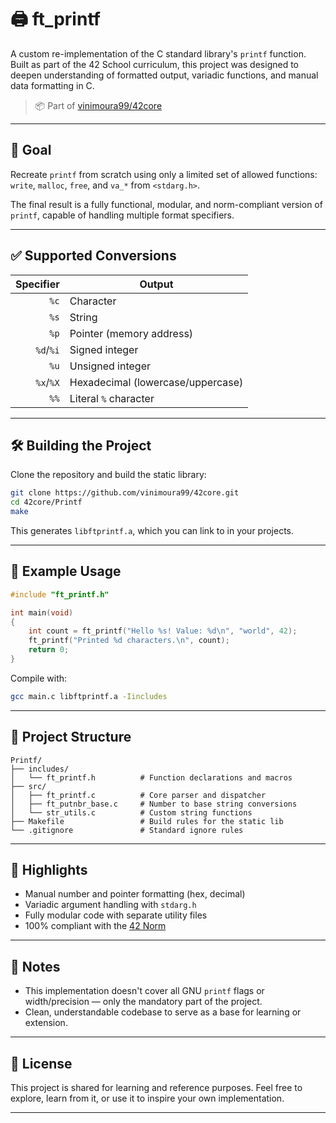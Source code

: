 # 🖨️ ft_printf

A custom re-implementation of the C standard library's `printf` function.  
Built as part of the 42 School curriculum, this project was designed to deepen understanding of formatted output, variadic functions, and manual data formatting in C.

> 📦 Part of [vinimoura99/42core](https://github.com/vinimoura99/42core)

---

## 🎯 Goal

Recreate `printf` from scratch using only a limited set of allowed functions:  
`write`, `malloc`, `free`, and `va_*` from `<stdarg.h>`.

The final result is a fully functional, modular, and norm-compliant version of `printf`, capable of handling multiple format specifiers.

---

## ✅ Supported Conversions

| Specifier | Output                          |
|----------:|----------------------------------|
| `%c`      | Character                        |
| `%s`      | String                           |
| `%p`      | Pointer (memory address)         |
| `%d`/`%i` | Signed integer                   |
| `%u`      | Unsigned integer                 |
| `%x`/`%X` | Hexadecimal (lowercase/uppercase)|
| `%%`      | Literal `%` character            |

---

## 🛠️ Building the Project

Clone the repository and build the static library:

```bash
git clone https://github.com/vinimoura99/42core.git
cd 42core/Printf
make
````

This generates `libftprintf.a`, which you can link to in your projects.

---

## 📄 Example Usage

```c
#include "ft_printf.h"

int main(void)
{
    int count = ft_printf("Hello %s! Value: %d\n", "world", 42);
    ft_printf("Printed %d characters.\n", count);
    return 0;
}
```

Compile with:

```bash
gcc main.c libftprintf.a -Iincludes
```

---

## 🧱 Project Structure

```
Printf/
├── includes/
│   └── ft_printf.h          # Function declarations and macros
├── src/
│   ├── ft_printf.c          # Core parser and dispatcher
│   ├── ft_putnbr_base.c     # Number to base string conversions
│   └── str_utils.c          # Custom string functions
├── Makefile                 # Build rules for the static lib
└── .gitignore               # Standard ignore rules
```

---

## 🧠 Highlights

* Manual number and pointer formatting (hex, decimal)
* Variadic argument handling with `stdarg.h`
* Fully modular code with separate utility files
* 100% compliant with the [42 Norm](https://github.com/42School/norminette)

---

## 📘 Notes

* This implementation doesn't cover all GNU `printf` flags or width/precision — only the mandatory part of the project.
* Clean, understandable codebase to serve as a base for learning or extension.

---

## 📜 License

This project is shared for learning and reference purposes.
Feel free to explore, learn from it, or use it to inspire your own implementation.

---



